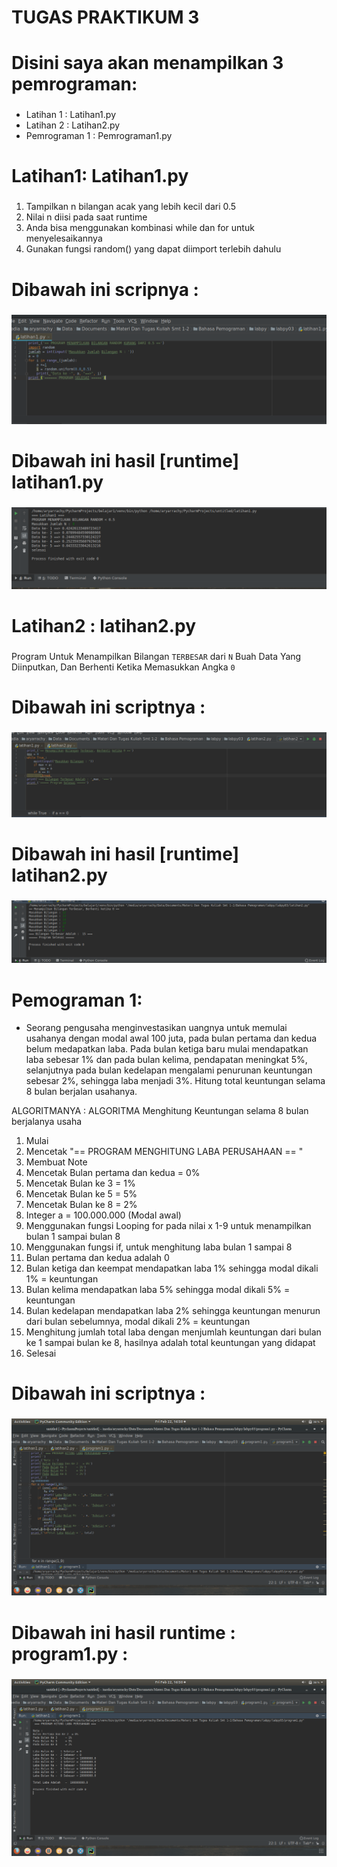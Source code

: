 # TUGAS PRAKTIKUM 3 <H1>

# Disini saya akan menampilkan 3 pemrograman: <h3>

* Latihan 1     : Latihan1.py
* Latihan 2     : Latihan2.py
* Pemrograman 1 : Pemrograman1.py
 
# Latihan1: Latihan1.py <h3>

1. Tampilkan n bilangan acak yang lebih kecil dari 0.5
2. Nilai n diisi pada saat runtime
3. Anda bisa menggunakan kombinasi while dan for untuk menyelesaikannya
4. Gunakan fungsi random() yang dapat diimport terlebih dahulu

# Dibawah ini scripnya : <h3>
![screenshoot](https://github.com/SyahriRahmat/labpy03/blob/master/latihan1coding.png)

# Dibawah ini hasil [runtime] latihan1.py <h3>
![screenshoot](https://github.com/SyahriRahmat/labpy03/blob/master/latihan1program.png)


# Latihan2 : latihan2.py <h3>
Program Untuk Menampilkan Bilangan `TERBESAR` dari `N` Buah Data Yang Diinputkan, Dan Berhenti Ketika Memasukkan Angka `0`

# Dibawah ini scriptnya : <h3>
![screenshoot](https://github.com/SyahriRahmat/labpy03/blob/master/latihan2coding.png)

# Dibawah ini hasil [runtime] latihan2.py <h3>
![screenshoot](https://github.com/SyahriRahmat/labpy03/blob/master/latihan2program.png)

# Pemograman 1:
* Seorang pengusaha menginvestasikan uangnya untuk memulai usahanya dengan modal awal 100 juta, pada bulan pertama dan kedua belum medapatkan laba. Pada bulan ketiga baru mulai mendapatkan laba sebesar 1% dan pada bulan kelima, pendapatan meningkat 5%, selanjutnya pada bulan kedelapan mengalami penurunan keuntungan sebesar 2%, sehingga laba menjadi 3%. Hitung total keuntungan selama 8 bulan berjalan usahanya.

ALGORITMANYA :
ALGORITMA Menghitung Keuntungan selama 8 bulan berjalanya usaha

1. Mulai
2. Mencetak "== PROGRAM MENGHITUNG LABA PERUSAHAAN == "
3. Membuat Note
4. Mencetak Bulan pertama dan kedua = 0%
5. Mencetak Bulan ke 3 = 1%
6. Mencetak Bulan ke 5 = 5%
7. Mencetak Bulan ke 8 = 2%
8. Integer a = 100.000.000 (Modal awal)
9. Menggunakan fungsi Looping for pada nilai x 1-9 untuk menampilkan bulan 1 sampai bulan 8
10. Menggunakan fungsi if, untuk menghitung laba bulan 1 sampai 8
11. Bulan pertama dan kedua adalah 0
12. Bulan ketiga dan keempat mendapatkan laba 1% sehingga modal dikali 1% = keuntungan
13. Bulan kelima mendapatkan laba 5% sehingga modal dikali 5% = keuntungan
14. Bulan kedelapan mendapatkan laba 2% sehingga keuntungan menurun dari bulan sebelumnya, modal dikali 2% = keuntungan
15. Menghitung jumlah total laba dengan menjumlah keuntungan dari bulan ke 1 sampai bulan ke 8, hasilnya adalah total keuntungan yang didapat
16. Selesai

# Dibawah ini scriptnya : <h3>
![screenshoot](https://github.com/SyahriRahmat/labpy03/blob/master/program1coding.png)

# Dibawah ini hasil runtime : program1.py : <h3>
![screenshoot](https://github.com/SyahriRahmat/labpy03/blob/master/program1program.png)

